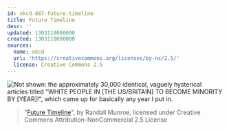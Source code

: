 ```yaml
---
id: xkcd.887-future-timeline
title: Future Timeline
desc: ''
updated: 1303110000000
created: 1303110000000
sources:
  name: xkcd
  url: 'https://creativecommons.org/licenses/by-nc/2.5/'
  license: Creative Commons 2.5
---
```

![Not shown: the approximately 30,000 identical, vaguely hysterical articles titled "WHITE PEOPLE IN \[THE US/BRITAIN\] TO BECOME MINORITY BY [YEAR]!", which came up for basically any year I put in.](https://imgs.xkcd.com/comics/future_timeline.png)
> "[Future Timeline](https://xkcd.com/887/)", by Randall Munroe, licensed under Creative Commons Attribution-NonCommercial 2.5 License

